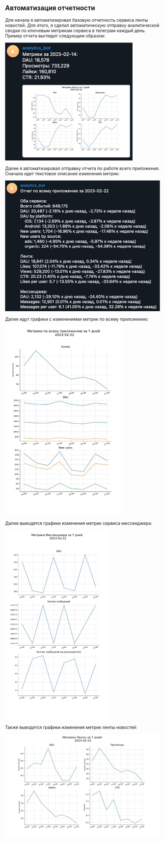 ## Автоматизация отчетности

Для начала я автоматизировал базовую отчетность сервиса ленты новостей. Для этого, я сделал автоматическую отправку аналитической сводки по ключевым метрикам сервиса в телеграм каждый день. Пример отчета выглядит следующим образом:

<img src="./Feed service report/Пример основного отчета.png" alt="Пример основного отчета" style="zoom:110%;" />

Далее я автоматизировал отправку отчета по работе всего приложения. Сначала идет текстовое описание изменения метрик:

<img src="./Full report/Текствовое описание изменений.jpg" alt="Пример графиков с изменениями метрик по мессенджеру" style="zoom:100%;" />

Далее идут графики с изменениями метрик по всему приложению:

<img src="./Full report/Единый отчет. Метрики по всему приложению.jpg" alt="Пример графиков с изменениями метрик по всему приложению" style="zoom:60%;" />

Далее выводятся графики изменения метрик сервиса мессенджера:

<img src="./Full report/Единый отчет. Метрики мессенджера.jpg" alt="Пример графиков с изменениями метрик по мессенджеру" style="zoom:60%;" />

Также выводятся графики изменения метрик ленты новостей:

<img src="./Full report/Единый отчет. Метрики ленты.jpg" alt="Пример графиков с изменениями метрик по ленте новостей" style="zoom:70%;" />



